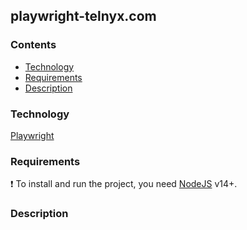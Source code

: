 ## playwright-telnyx.com


### Contents
- [Technology](#Technology)
- [Requirements](#Requirements)
- [Description](#Description)

### Technology
[Playwright](https://playwright.dev/)

### Requirements
 :exclamation: To install and run the project, you need [NodeJS](https://nodejs.org/) v14+.

### Description


